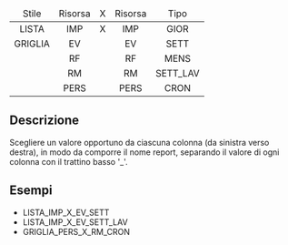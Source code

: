 
<table style="text-align: center;">
<thead><tr>
<td>Stile</td>
<td>Risorsa</td>
<td>X</td>
<td>Risorsa</td>
<td>Tipo</td>
</tr></thead>
<tr>
<td>LISTA</td>
<td>IMP</td>
<td>X</td>
<td>IMP</td>
<td>GIOR</td>
</tr><tr>
<td>GRIGLIA</td>
<td>EV</td>
<td>&nbsp;</td>
<td>EV</td>
<td>SETT</td>
</tr><tr>
<td>&nbsp;</td>
<td>RF</td>
<td>&nbsp;</td>
<td>RF</td>
<td>MENS</td>
</tr><tr>
<td>&nbsp;</td>
<td>RM</td>
<td>&nbsp;</td>
<td>RM</td>
<td>SETT_LAV</td>
</tr><tr>
<td>&nbsp;</td>
<td>PERS</td>
<td>&nbsp;</td>
<td>PERS</td>
<td>CRON</td>
</tr>
</table>

## Descrizione

Scegliere un valore opportuno da ciascuna colonna (da sinistra verso destra), in modo da comporre il nome report, separando il valore di ogni colonna con il trattino basso '_'.

## Esempi

* LISTA_IMP_X_EV_SETT
* LISTA_IMP_X_EV_SETT_LAV
* GRIGLIA_PERS_X_RM_CRON
